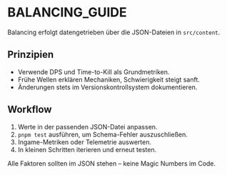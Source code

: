 # BALANCING_GUIDE

Balancing erfolgt datengetrieben über die JSON-Dateien in `src/content`.

## Prinzipien
- Verwende DPS und Time-to-Kill als Grundmetriken.
- Frühe Wellen erklären Mechaniken, Schwierigkeit steigt sanft.
- Änderungen stets im Versionskontrollsystem dokumentieren.

## Workflow
1. Werte in der passenden JSON-Datei anpassen.
2. `pnpm test` ausführen, um Schema-Fehler auszuschließen.
3. Ingame-Metriken oder Telemetrie auswerten.
4. In kleinen Schritten iterieren und erneut testen.

Alle Faktoren sollten im JSON stehen – keine Magic Numbers im Code.
